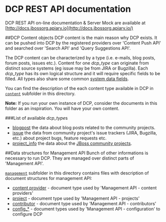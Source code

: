 DCP REST API documentation
==========================

DCP REST API on-line documentation & Server Mock are available at [http://docs.jbossorg.apiary.io](http://docs.jbossorg.apiary.io/)

##DCP Content objects
DCP content is the main reason why DCP exists. It can be pushed into DCP by the 
registered providers over 'Content Push API' and searched over 'Search API' and 
'Query Suggestions API'.

The DCP content can be characterized by a type (i.e. e-mails, blog posts, forum 
posts, issues etc.). Content for one *dcp_type* can originate from distinct source 
systems (eg issue may be from JIRA or Bugzilla). 
Each *dcp_type* has its own logical structure and it will require specific fields 
to be filled. All types also share some common [system data fields](content/dcp_content_object.md).

You can find the description of the each content type available in DCP in 
[`content`](content) subfolder in this directory.

**Note:** If you run your own instance of DCP, consider the documents in this folder 
as an inspiration. You will have your own content.

###List of available *dcp_type*s

+ [blogpost](content/blogpost.md) the data about blog posts related to the community projects.
+ [issue](content/issue.md) the data from community project's issue 
  trackers (JIRA, Bugzilla, etc.) about project bugs, feature requests etc.
+ [project_info](content/project_info.md) the data about the [JBoss community projects](https://www.jboss.org/projects.html). 

##Data structures for Management API
Bunch of other informations is necessary to run DCP. They are managed over 
distinct parts of 'Management API'.
 
[`management`](management) subfolder in this directory contains files with 
description of document structures for management API:

+ [content provider](management/content_provider.md) - document type used by 'Management API - content providers'
+ [project](management/project.md) - document type used by 'Management API - projects'
+ [contributor](management/contributor.md) - document type used by 'Management API - contributors'
+ [config_*](management)  - document types used by 'Management API - configuration' to configure DCP

